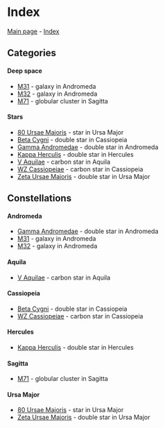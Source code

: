 # Index

[Main page](../index.md) - [Index](../pages/obj_index.md)

## Categories

#### Deep space

- [M31](../obs/m31-m32-2025-07-19.md) - galaxy in Andromeda
- [M32](../obs/m31-m32-2025-07-19.md) - galaxy in Andromeda
- [M71](../obs/m71-2025-07-19.md) - globular cluster in Sagitta

#### Stars

- [80 Ursae Majoris](../obs/zeta-uma-80-uma-2025-07-12.md) - star in Ursa Major
- [Beta Cygni](../obs/beta-cyg-2025-07-19.md) - double star in Cassiopeia
- [Gamma Andromedae](../obs/gamma-and-2025-07-19.md) - double star in Andromeda
- [Kappa Herculis](../obs/kappa-her-2025-07-14.md) - double star in Hercules
- [V Aquilae](../obs/v-aql-2025-06-27.md) - carbon star in Aquila
- [WZ Cassiopeiae](../obs/wz-cas-2025-06-27.md) - carbon star in Cassiopeia
- [Zeta Ursae Majoris](../obs/zeta-uma-80-uma-2025-07-12.md) - double star in Ursa Major


## Constellations

#### Andromeda

- [Gamma Andromedae](../obs/gamma-and-2025-07-19.md) - double star in Andromeda
- [M31](../obs/m31-m32-2025-07-19.md) - galaxy in Andromeda
- [M32](../obs/m31-m32-2025-07-19.md) - galaxy in Andromeda

#### Aquila

- [V Aquilae](../obs/v-aql-2025-06-27.md) - carbon star in Aquila

#### Cassiopeia

- [Beta Cygni](../obs/beta-cyg-2025-07-19.md) - double star in Cassiopeia
- [WZ Cassiopeiae](../obs/wz-cas-2025-06-27.md) - carbon star in Cassiopeia

#### Hercules

- [Kappa Herculis](../obs/kappa-her-2025-07-14.md) - double star in Hercules

#### Sagitta

- [M71](../obs/m71-2025-07-19.md) - globular cluster in Sagitta

#### Ursa Major

- [80 Ursae Majoris](../obs/zeta-uma-80-uma-2025-07-12.md) - star in Ursa Major
- [Zeta Ursae Majoris](../obs/zeta-uma-80-uma-2025-07-12.md) - double star in Ursa Major


